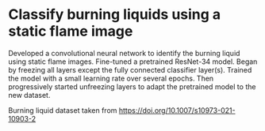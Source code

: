 # Classify burning liquids using a static flame image

Developed a convolutional neural network to identify the burning liquid using static flame images. Fine-tuned a pretrained ResNet-34 model. Began by freezing all layers except the fully connected classifier layer(s). Trained the model with a small learning rate over several epochs. Then progressively started unfreezing layers to adapt the pretrained model to the new dataset.

Burning liquid dataset taken from https://doi.org/10.1007/s10973-021-10903-2

